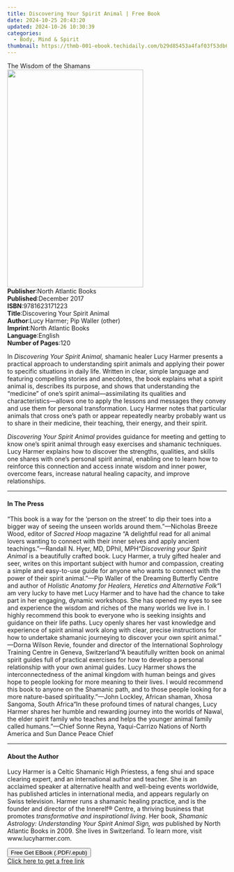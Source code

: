 ```yaml
---
title: Discovering Your Spirit Animal | Free Book
date: 2024-10-25 20:43:20
updated: 2024-10-26 10:30:39
categories:
  - Body, Mind & Spirit
thumbnail: https://thmb-001-ebook.techidaily.com/b29d85453a4faf03f53db65a3b8dd06f181f4eab98a30f46d86b563bf5945370.jpg
---
```

<main id="book-container">
  <div class="flex flex-col">
    <div class="book-brief flex-1 py-6 px-4 sm:p-6 md:py-10 md:px-8">
      <!-- brief-->
      <div class="book-brief-main">The Wisdom of the Shamans</div>
    </div>
    <div
      class="book-meta-info flex-1 grid gap-4 col-start-1 col-end-3 row-start-1 sm:mb-6 sm:grid-cols-4 lg:gap-6 lg:col-start-2 lg:row-end-6 lg:row-span-6 lg:mb-0"
    >
      <div
        class="book-meta-info-left place-content-center mt-4 p-4 text-sm leading-6 col-start-2 col-span-2 dark:text-slate-400"
      >
        <img
          class="w-full h-500 object-cover rounded-lg sm:h-255 sm:col-span-2 lg:col-span-full"
          src="https://img-001-ebook.techidaily.com/4fb417e3936c22d3d2f37da7b14b8ac5ef2e317725cf298a2d70eac5d1c9ba67.jpg"
          alt=""
          width="312"
          height="500"
        />
      </div>
      <div
        class="book-meta-info-right mt-2 col-start-1 row-start-2 col-span-3 self-center"
      >
        <!-- meta data  -->
        <div class="flex flex-col px-4 md:px-8">
          <div class="flex-1">
            <strong>Publisher</strong>:<span class="px-2"
              >North Atlantic Books</span
            >
          </div>
          <div class="flex-1">
            <strong>Published</strong>:<span class="px-2">December 2017</span>
          </div>
          <div class="flex-1">
            <strong>ISBN</strong>:<span class="px-2">9781623171223</span>
          </div>
          <div class="flex-1">
            <strong>Title</strong>:<span class="px-2"
              >Discovering Your Spirit Animal</span
            >
          </div>
          <div class="flex-1">
            <strong>Author</strong>:<span class="px-2"
              >Lucy Harmer; Pip Waller (other)</span
            >
          </div>
          <div class="flex-1">
            <strong>Imprint</strong>:<span class="px-2"
              >North Atlantic Books</span
            >
          </div>
          <div class="flex-1">
            <strong>Language</strong>:<span class="px-2">English</span>
          </div>
          <div class="flex-1">
            <strong>Number of Pages</strong>:<span class="px-2">120</span>
          </div>
        </div>
      </div>
    </div>
    <div class="book-description flex-1 py-6 px-4 sm:p-6 md:py-10 md:px-8">
      <div class="book-description-main">
        <div accordion-content="" id="description">
          <p>
            In <i>Discovering Your Spirit Animal,</i> shamanic healer Lucy
            Harmer presents a practical approach to understanding spirit animals
            and applying their power to specific situations in daily life.
            Written in clear, simple language and featuring compelling stories
            and anecdotes, the book explains what a spirit animal is, describes
            its purpose, and shows that understanding the “medicine” of one’s
            spirit animal—assimilating its qualities and characteristics—allows
            one to apply the lessons and messages they convey and use them for
            personal transformation. Lucy Harmer notes that particular animals
            that cross one’s path or appear repeatedly nearby probably want us
            to share in their medicine, their teaching, their energy, and their
            spirit.
          </p>
          <p>
            <i>Discovering Your Spirit Animal</i> provides guidance for meeting
            and getting to know one’s spirit animal through easy exercises and
            shamanic techniques. Lucy Harmer explains how to discover the
            strengths, qualities, and skills one shares with one’s personal
            spirit animal, enabling one to learn how to reinforce this
            connection and access innate wisdom and inner power, overcome fears,
            increase natural healing capacity, and improve relationships.
          </p>
        </div>
        <div class="accordion-fader"></div>
      </div>
    </div>
    <div class="book-excerpts flex-1 py-6 px-4 sm:p-6 md:py-10 md:px-8">
      <!-- excerpts-->
      <div class="book-excerpts-main">
        <hr />
        <h4 class="placeholder placeholder-heading">
          <span>In The Press</span>
        </h4>
        <p>
          “This book is a way for the ‘person on the street’ to dip their toes
          into a bigger way of seeing the unseen worlds around them.”—Nicholas
          Breeze Wood, editor of <i>Sacred Hoop</i> magazine “A delightful read
          for all animal lovers wanting to connect with their inner selves and
          apply ancient teachings.”—Randall N. Hyer, MD, DPhil, MPH“<i
            >Discovering your Spirit Animal</i
          >
          is a beautifully crafted book. Lucy Harmer, a truly gifted healer and
          seer, writes on this important subject with humor and compassion,
          creating a simple and easy-to-use guide for anyone who wants to
          connect with the power of their spirit animal.”—Pip Waller of the
          Dreaming Butterfly Centre and author of
          <i>Holistic Anatomy for Healers, Heretics and Alternative Folk</i>“I
          am very lucky to have met Lucy Harmer and to have had the chance to
          take part in her engaging, dynamic workshops. She has opened my eyes
          to see and experience the wisdom and riches of the many worlds we live
          in. I highly recommend this book to everyone who is seeking insights
          and guidance on their life paths. Lucy openly shares her vast
          knowledge and experience of spirit animal work along with clear,
          precise instructions for how to undertake shamanic journeying to
          discover your own spirit animal.” —Dorna Wilson Revie, founder and
          director of the International Sophrology Training Centre in Geneva,
          Switzerland“A beautifully written book on animal spirit guides full of
          practical exercises for how to develop a personal relationship with
          your own animal guides. Lucy Harmer shows the interconnectedness of
          the animal kingdom with human beings and gives hope to people looking
          for more meaning to their lives. I would recommend this book to anyone
          on the Shamanic path, and to those people looking for a more
          nature-based spirituality.”—John Lockley, African shaman, Xhosa
          Sangoma, South Africa“In these profound times of natural changes, Lucy
          Harmer shares her humble and rewarding journey into the worlds of
          Nawal, the elder spirit family who teaches and helps the younger
          animal family called humans.”—Chief Sonne Reyna, Yaqui-Carrizo Nations
          of North America and Sun Dance Peace Chief
        </p>
      </div>
    </div>
    <div class="book-about-author flex-1 py-6 px-4 sm:p-6 md:py-10 md:px-8">
      <!-- about author-->
      <div class="book-main-author-main">
        <hr />
        <h4 class="placeholder placeholder-heading">
          <span>About the Author</span>
        </h4>
        <p>
          Lucy Harmer is a Celtic Shamanic High Priestess, a feng shui and space
          clearing expert, and an international author and teacher. She is an
          acclaimed speaker at alternative health and well-being events
          worldwide, has published articles in international media, and appears
          regularly on Swiss television. Harmer runs a shamanic healing
          practice, and is the founder and director of the Innerelf® Centre, a
          thriving business that promotes
          <i>transformative and inspirational living</i>. Her book,
          <i>Shamanic Astrology: Understanding Your Spirit Animal Sign, was </i
          >published by North Atlantic Books in 2009. She lives in Switzerland.
          To learn more, visit www.lucyharmer.com.
        </p>
      </div>
    </div>
    <div class="book-free-get flex-1 py-6 px-4 sm:p-6 md:py-10 md:px-8">
      <button
        id="btn-free-get"
        class="bg-blue-500 hover:bg-blue-700 text-white font-bold py-2 px-4 rounded"
      >
        Free Get EBook (.PDF/.epub)
      </button>
      <div id="countdown-display" class="px-2 text-lg mt-2"></div>
      <a
        id="free-link"
        class="hidden bg-blue-500 hover:bg-blue-700 text-white font-bold py-2 px-4 rounded"
        href="https://www.ebooks.com/en-us/book/95909951/discovering-your-spirit-animal/lucy-harmer/"
        target="_blank"
        >Click here to get a free link</a
      >
    </div>
    <script>
      let countdownTime = 0;
      let countdownInterval = null;
      document
        .getElementById('btn-free-get')
        .addEventListener('click', startCountdown);
      function startCountdown() {
        countdownTime = new Date().getTime() + 60000 * 3;
        countdownInterval = setInterval(updateCountdown, 1000);
        document.getElementById('btn-free-get').disabled = true;
        document
          .getElementById('btn-free-get')
          .classList.add('bg-gray-500', 'cursor-not-allowed');
      }
      function updateCountdown() {
        let currentTime = new Date().getTime();
        let timeLeft = countdownTime - currentTime;
        let secondsLeft = Math.floor(timeLeft / 1000);
        document.getElementById('countdown-display').innerHTML =
          `Remaining time: ${secondsLeft} seconds.`;
        if (secondsLeft <= 0) {
          clearInterval(countdownInterval);
          document.getElementById('btn-free-get').classList.add('hidden');
          document.getElementById('free-link').classList.remove('hidden');
          document.getElementById('countdown-display').innerHTML = '';
        }
      }
    </script>
  </div>
</main>

